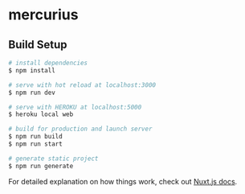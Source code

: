# mercurius

## Build Setup

```bash
# install dependencies
$ npm install

# serve with hot reload at localhost:3000
$ npm run dev

# serve with HEROKU at localhost:5000
$ heroku local web

# build for production and launch server
$ npm run build
$ npm run start

# generate static project
$ npm run generate
```

For detailed explanation on how things work, check out [Nuxt.js docs](https://nuxtjs.org).
